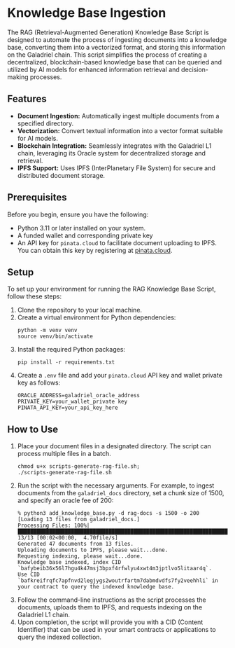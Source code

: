 # Knowledge Base Ingestion

The RAG (Retrieval-Augmented Generation) Knowledge Base Script is designed to automate the process of ingesting documents into a knowledge base, converting them into a vectorized format, and storing this information on the Galadriel chain. This script simplifies the process of creating a decentralized, blockchain-based knowledge base that can be queried and utilized by AI models for enhanced information retrieval and decision-making processes.

## Features

- **Document Ingestion:** Automatically ingest multiple documents from a specified directory.
- **Vectorization:** Convert textual information into a vector format suitable for AI models.
- **Blockchain Integration:** Seamlessly integrates with the Galadriel L1 chain, leveraging its Oracle system for decentralized storage and retrieval.
- **IPFS Support:** Uses IPFS (InterPlanetary File System) for secure and distributed document storage.

## Prerequisites

Before you begin, ensure you have the following:
- Python 3.11 or later installed on your system.
- A funded wallet and corresponding private key
- An API key for `pinata.cloud` to facilitate document uploading to IPFS. You can obtain this key by registering at [pinata.cloud](https://www.pinata.cloud).

## Setup

To set up your environment for running the RAG Knowledge Base Script, follow these steps:

1. Clone the repository to your local machine.
2. Create a virtual environment for Python dependencies:
    ```shell
    python -m venv venv
    source venv/bin/activate
    ```
3. Install the required Python packages:
    ```shell
    pip install -r requirements.txt
    ```
4. Create a `.env` file and add your `pinata.cloud` API key and wallet private key as follows:
    ```plaintext
    ORACLE_ADDRESS=galadriel_oracle_address
    PRIVATE_KEY=your_wallet_private key
    PINATA_API_KEY=your_api_key_here
    ```

## How to Use

1. Place your document files in a designated directory. The script can process multiple files in a batch.
    ```shell
    chmod u+x scripts-generate-rag-file.sh;
    ./scripts-generate-rag-file.sh
    ```
2. Run the script with the necessary arguments. For example, to ingest documents from the `galadriel_docs` directory, set a chunk size of 1500, and specify an oracle fee of 200:
    ```
    % python3 add_knowledge_base.py -d rag-docs -s 1500 -o 200
    [Loading 13 files from galadriel_docs.]
    Processing Files: 100%|███████████████████████████████████████████████████████████████████████████████████████| 13/13 [00:02<00:00,  4.70file/s]
    Generated 47 documents from 13 files.
    Uploading documents to IPFS, please wait...done.
    Requesting indexing, please wait...done.
    Knowledge base indexed, index CID `bafybeib36x56l7hgu4k47msj3bpxf4rfwlyu4xwt4m3jptlvo5litaar4q`.
    Use CID `bafkreifrqfc7apfnvd2legjygs2woutrfartm7dabmdvdfs7fy2veehhli` in your contract to query the indexed knowledge base.
    ```
3. Follow the command-line instructions as the script processes the documents, uploads them to IPFS, and requests indexing on the Galadriel L1 chain.
4. Upon completion, the script will provide you with a CID (Content Identifier) that can be used in your smart contracts or applications to query the indexed collection.
